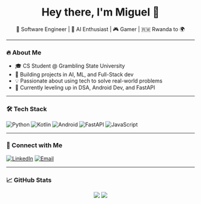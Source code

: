 <h1 align="center">Hey there, I'm Miguel 👋</h1>
<p align="center">🚀 Software Engineer | 🧠 AI Enthusiast | 🎮 Gamer | 🇷🇼 Rwanda to 🌍</p>

---

### 🔥 About Me
- 🎓 CS Student @ Grambling State University
- 🤖 Building projects in AI, ML, and Full-Stack dev
- 💡 Passionate about using tech to solve real-world problems
- 🌱 Currently leveling up in DSA, Android Dev, and FastAPI

---

### 🛠️ Tech Stack
![Python](https://img.shields.io/badge/-Python-333333?style=flat&logo=python)
![Kotlin](https://img.shields.io/badge/-Kotlin-333333?style=flat&logo=kotlin)
![Android](https://img.shields.io/badge/-Android-333333?style=flat&logo=android)
![FastAPI](https://img.shields.io/badge/-FastAPI-333333?style=flat&logo=fastapi)
![JavaScript](https://img.shields.io/badge/-JavaScript-333333?style=flat&logo=javascript)

---

### 🔗 Connect with Me
[![LinkedIn](https://img.shields.io/badge/-LinkedIn-blue?style=flat&logo=linkedin&logoColor=white)](https://www.linkedin.com/in/YOUR-LINK/)
[![Email](https://img.shields.io/badge/-Email-red?style=flat&logo=gmail&logoColor=white)](mailto:your_email@gmail.com)

---

### 📈 GitHub Stats
<p align="center">
  <img src="https://github-readme-stats.vercel.app/api?username=shema-miguel&show_icons=true&theme=tokyonight" />
  <img src="https://github-readme-streak-stats.herokuapp.com/?user=shema-miguel&theme=tokyonight" />
</p>

